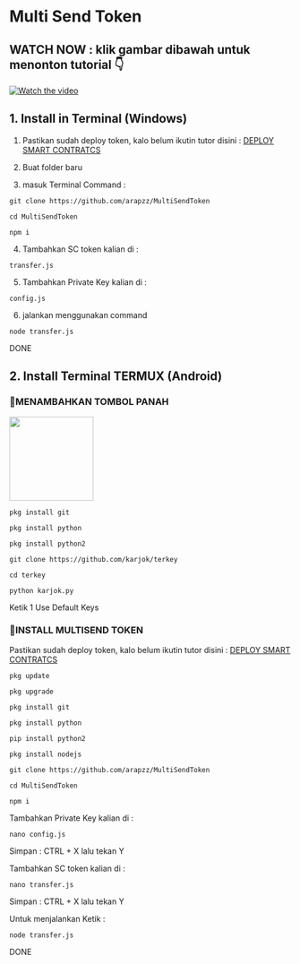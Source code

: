 ﻿# Multi Send Token
 
## WATCH NOW : klik gambar dibawah untuk menonton tutorial 👇

[![Watch the video](https://img.youtube.com/vi/0GTl8KT8nUg/maxresdefault.jpg)](https://youtube.com/watch?v=0GTl8KT8nUg)

## 1. Install in Terminal (Windows)

1. Pastikan sudah deploy token, kalo belum ikutin tutor disini : [DEPLOY SMART CONTRATCS](https://github.com/arapzz/WRC20)

2. Buat folder baru

3. masuk Terminal Command :
```
git clone https://github.com/arapzz/MultiSendToken
```
```
cd MultiSendToken
```
```
npm i
```

4. Tambahkan SC token kalian di :
```
transfer.js
```

5. Tambahkan Private Key kalian di :
```
config.js 
```

6. jalankan menggunakan command
```
node transfer.js
```
DONE 

## 2. Install Terminal TERMUX (Android)

### 🔘MENAMBAHKAN TOMBOL PANAH 

<img height="150" height="auto" src="https://i.imgur.com/0PwrciR.jpg">

```
pkg install git 
```
```
pkg install python 
```
```
pkg install python2 
```
```
git clone https://github.com/karjok/terkey
```
```
cd terkey
```
```
python karjok.py
```
Ketik 1 Use Default Keys

### 🔘INSTALL MULTISEND TOKEN

Pastikan sudah deploy token, kalo belum ikutin tutor disini : [DEPLOY SMART CONTRATCS](https://github.com/arapzz/WRC20)
```
pkg update
```
```
pkg upgrade
```
```
pkg install git
```
```
pkg install python
```
```
pip install python2
```
```
pkg install nodejs
```
```
git clone https://github.com/arapzz/MultiSendToken
```
```
cd MultiSendToken
```
```
npm i
```

Tambahkan Private Key kalian di :
```
nano config.js
```
Simpan : CTRL + X lalu tekan Y

Tambahkan SC token kalian di :
```
nano transfer.js
```
Simpan : CTRL + X lalu tekan Y

Untuk menjalankan Ketik :
```
node transfer.js
```

DONE
